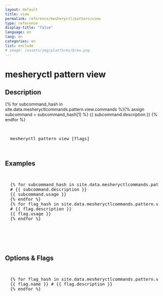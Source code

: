 ```yaml
---
layout: default
title: view
permalink: reference/mesheryctl/pattern/view
type: reference
display-title: "false"
language: en
lang: en
categories: en
list: exclude
# image: /assets/img/platforms/brew.png
---
```


<!-- Copy this template to create individual doc pages for each mesheryctl commands -->

<!-- Name of the command -->
# mesheryctl pattern view

<!-- Description of the command. Preferably a paragraph -->
## Description

{% for subcommand_hash in site.data.mesheryctlcommands.pattern.view.commands %}{% assign subcommand = subcommand_hash[1] %}
{{ subcommand.description }}
{% endfor %}

<!-- Basic usage of the command -->
<pre class="codeblock-pre">
  <div class="codeblock">
  mesheryctl pattern view [flags] 
  </div>
</pre>

## Examples

<pre class="codeblock-pre">
  <div class="codeblock">
  {% for subcommand_hash in site.data.mesheryctlcommands.pattern.view.commands %}{% assign subcommand = subcommand_hash[1] %}
  # {{ subcommand.description }}
  {{ subcommand.usage }}
  {% endfor %}
  {% for flag_hash in site.data.mesheryctlcommands.pattern.view.flags %}{% assign flag = flag_hash[1] %}
  # {{ flag.description }}
  {{ flag.usage }}
  {% endfor %}
  </div>
 </pre>
 <br/>

<!-- Options/Flags available in this command -->
## Options & Flags

<pre class="codeblock-pre">
  <div class="codeblock">
  {% for flag_hash in site.data.mesheryctlcommands.pattern.view.flags %}{% assign flag = flag_hash[1] %}
  {{ flag.name }} # {{ flag.description }}
  {% endfor %}
  </div>
</pre>
<br/>